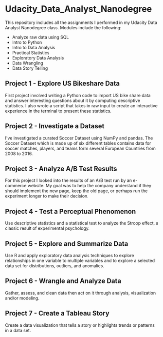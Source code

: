# Udacity_Data_Analyst_Nanodegree

This repository includes all the assignments I performed in my Udacity Data Analyst Nanodegree class. Modules include the following:

- Analyze raw data using SQL
- Intro to Python
- Intro to Data Analysis
- Practical Statistics
- Exploratory Data Analysis
- Data Wrangling
- Data Story Telling

## Project 1 - Explore US Bikeshare Data
First project involved writing a Python code to import US bike share data and answer interesting questions about it by computing descriptive statistics. I also wrote a script that takes in raw input to create an interactive experience in the terminal to present these statistics.

## Project 2 - Investigate a Dataset
I've investigated a curated Soccer Dataset using NumPy and pandas. The Soccer Dataset which is made up of six different tables contains data for soccer matches, players, and teams form several European Countries from 2008 to 2016.

## Project 3 - Analyze A/B Test Results
For this project I looked into the results of an A/B test run by an e-commerce website. My goal was to help the company understand if they should implement the new page, keep the old page, or perhaps run the experiment longer to make their decision.

## Project 4 - Test a Perceptual Phenomenon
Use descriptive statistics and a statistical test to analyze the Stroop effect, a classic result of experimental psychology.

## Project 5 - Explore and Summarize Data
Use R and apply exploratory data analysis techniques to explore relationships in one variable to multiple variables and to explore a selected data set for distributions, outliers, and anomalies.

## Project 6 - Wrangle and Analyze Data
Gather, assess, and clean data then act on it through analysis, visualization and/or modeling.

## Project 7 - Create a Tableau Story
Create a data visualization that tells a story or highlights trends or patterns in a data set. 
